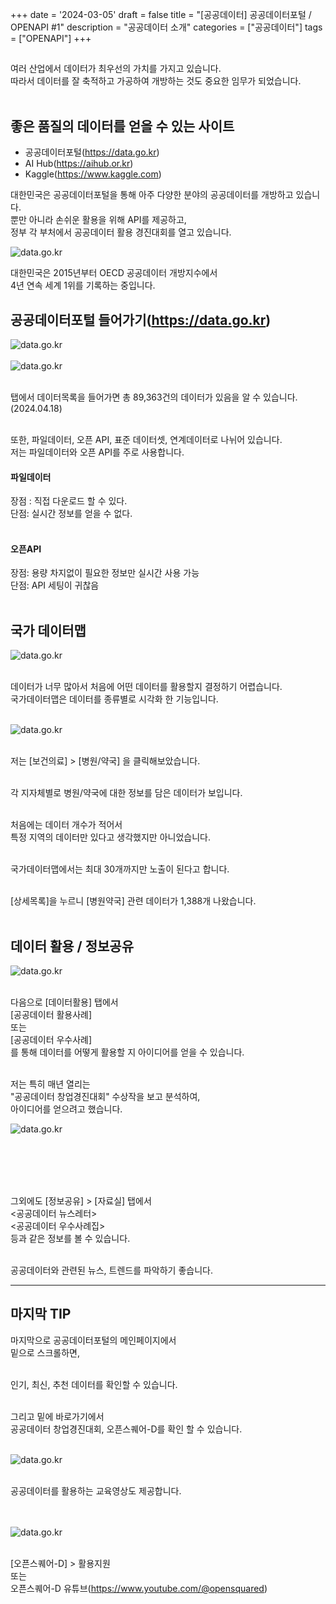 +++
date = '2024-03-05'
draft = false
title =  "[공공데이터] 공공데이터포털 / OPENAPI #1"
description = "공공데이터 소개"
categories = ["공공데이터"]
tags = ["OPENAPI"]
+++


## 

여러 산업에서 데이터가 최우선의 가치를 가지고 있습니다.<br>
따라서 데이터를 잘 축적하고 가공하여 개방하는 것도 중요한 임무가 되었습니다.
<br><br>

## 좋은 품질의 데이터를 얻을 수 있는 사이트
- 공공데이터포털(<https://data.go.kr>)
- AI Hub(<https://aihub.or.kr>)
- Kaggle(<https://www.kaggle.com>)

대한민국은 공공데이터포털을 통해 아주 다양한 분야의 공공데이터를 개방하고 있습니다.<br>
뿐만 아니라 손쉬운 활용을 위해 API를 제공하고,<br>
정부 각 부처에서 공공데이터 활용 경진대회를 열고 있습니다.<br>

<img src="/img/posts/openapi-1-2.jpg" alt="data.go.kr" style="max-width: 80%; height: auto; display: block;" />


대한민국은 2015년부터 OECD 공공데이터 개방지수에서<br>
4년 연속 세계 1위를 기록하는 중입니다.



## 공공데이터포털 들어가기(<https://data.go.kr>)<br>

<img src="/img/posts/openapi-1-31.png" alt="data.go.kr" style="max-width: 100%; height: auto; display: block;"> <br>
<img src="/img/posts/openapi-1-3.png" alt="data.go.kr" style="max-width: 100%; height: auto; display: block;"> <br>



탭에서 데이터목록을 들어가면 총 89,363건의 데이터가 있음을 알 수 있습니다.(2024.04.18)<br><br>

또한, 파일데이터, 오픈 API, 표준 데이터셋, 연계데이터로 나뉘어 있습니다.<br>
저는 파일데이터와 오픈 API를 주로 사용합니다.<br>

#### 파일데이터

장점 : 직접 다운로드 할 수 있다.<br>
단점: 실시간 정보를 얻을 수 없다.<br>
<br>

#### 오픈API
장점: 용량 차지없이 필요한 정보만 실시간 사용 가능<br>
단점: API 세팅이 귀찮음<br>
<br>

## 국가 데이터맵<br>

<img src="/img/posts/openapi-1-4.png" alt="data.go.kr" style="max-width: 100%; height: auto; display: block;"> <br>


데이터가 너무 많아서 처음에 어떤 데이터를 활용할지 결정하기 어렵습니다.<br>
국가데이터맵은 데이터를 종류별로 시각화 한 기능입니다.<br><br>

<img src="/img/posts/openapi-1-5.png" alt="data.go.kr" style="max-width: 100%; height: auto; display: block;"> <br>



저는 \[보건의료] > \[병원/약국] 을 클릭해보았습니다.<br><br>

각 지자체별로 병원/약국에 대한 정보를 담은 데이터가 보입니다.<br><br>

처음에는 데이터 개수가 적어서<br>
특정 지역의 데이터만 있다고 생각했지만 아니었습니다.<br><br>

국가데이터맵에서는 최대 30개까지만 노출이 된다고 합니다.<br><br>

\[상세목록]을 누르니 \[병원약국] 관련 데이터가 1,388개 나왔습니다.<br><br>

## 데이터 활용 / 정보공유<br>

<img src="/img/posts/openapi-1-6.png" alt="data.go.kr" style="max-width: 100%; height: auto; display: block;"> <br>


다음으로 \[데이터활용] 탭에서<br>
\[공공데이터 활용사례]<br>
또는 <br>
\[공공데이터 우수사례]<br>
를 통해 데이터를 어떻게 활용할 지 아이디어를 얻을 수 있습니다.<br><br>

저는 특히 매년 열리는<br>
"공공데이터 창업경진대회" 수상작을 보고 분석하여,<br>
아이디어를 얻으려고 했습니다.<br>

<img src="/img/posts/openapi-1-7.png" alt="data.go.kr" style="max-width: 100%; height: auto; display: block;"> <br>

<br><br><br>



그외에도 \[정보공유] > \[자료실] 탭에서<br>
\<공공데이터 뉴스레터><br>
\<공공데이터 우수사례집><br>
등과 같은 정보를 볼 수 있습니다.<br><br>

공공데이터와 관련된 뉴스, 트렌드를 파악하기 좋습니다.<br>

---

## 마지막 TIP

마지막으로 공공데이터포털의 메인페이지에서<br>
밑으로 스크롤하면,<br><br>

인기, 최신, 추천 데이터를 확인할 수 있습니다.<br><br>

그리고 밑에 바로가기에서<br>
공공데이터 창업경진대회, 오픈스퀘어-D를 확인 할 수 있습니다.<br><br>

<img src="/img/posts/openapi-1-8.png" alt="data.go.kr" style="max-width: 100%; height: auto; display: block;"><br>



공공데이터를 활용하는 교육영상도 제공합니다.<br><br><br>

<img src="/img/posts/openapi-1-9.png" alt="data.go.kr" style="max-width: 100%; height: auto; display: block;"> <br>





\[오픈스퀘어-D] > 활용지원<br>
또는<br>
오픈스퀘어-D 유튜브(<https://www.youtube.com/@opensquared>)<br><br>


